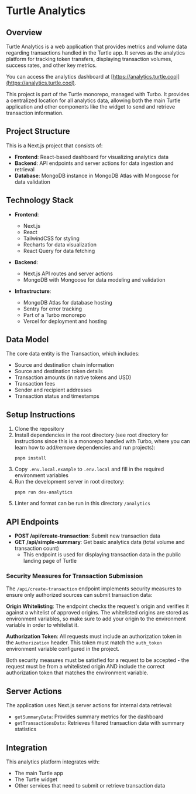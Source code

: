 # Turtle Analytics

## Overview

Turtle Analytics is a web application that provides metrics and volume data regarding transactions handled in the Turtle app. It serves as the analytics platform for tracking token transfers, displaying transaction volumes, success rates, and other key metrics.

You can access the analytics dashboard at [https://analytics.turtle.cool](https://analytics.turtle.cool).

This project is part of the Turtle monorepo, managed with Turbo. It provides a centralized location for all analytics data, allowing both the main Turtle application and other components like the widget to send and retrieve transaction information.

## Project Structure

This is a Next.js project that consists of:

- **Frontend**: React-based dashboard for visualizing analytics data
- **Backend**: API endpoints and server actions for data ingestion and retrieval
- **Database**: MongoDB instance in MongoDB Atlas with Mongoose for data validation

## Technology Stack

- **Frontend**:
  - Next.js
  - React
  - TailwindCSS for styling
  - Recharts for data visualization
  - React Query for data fetching

- **Backend**:
  - Next.js API routes and server actions
  - MongoDB with Mongoose for data modeling and validation

- **Infrastructure**:
  - MongoDB Atlas for database hosting
  - Sentry for error tracking
  - Part of a Turbo monorepo
  - Vercel for deployment and hosting

## Data Model

The core data entity is the Transaction, which includes:
- Source and destination chain information
- Source and destination token details
- Transaction amounts (in native tokens and USD)
- Transaction fees
- Sender and recipient addresses
- Transaction status and timestamps

## Setup Instructions

1. Clone the repository
2. Install dependencies in the root directory (see root directory for instructions since this is a monorepo handled with Turbo, where you can learn how to add/remove dependencies and run projects):
   ```
   pnpm install
   ```
3. Copy `.env.local.example` to `.env.local` and fill in the required environment variables
4. Run the development server in root directory:
   ```
   pnpm run dev-analytics
   ```
5. Linter and format can be run in this directory `/analytics`

## API Endpoints

- **POST /api/create-transaction**: Submit new transaction data
- **GET /api/simple-summary**: Get basic analytics data (total volume and transaction count) 
  - This endpoint is used for displaying transaction data in the public landing page of Turtle

### Security Measures for Transaction Submission

The `/api/create-transaction` endpoint implements security measures to ensure only authorized sources can submit transaction data:

**Origin Whitelisting**: The endpoint checks the request's origin and verifies it against a whitelist of approved origins. The whitelisted origins are stored as environment variables, so make sure to add your origin to the environment variable in order to whitelist it.

**Authorization Token**: All requests must include an authorization token in the `Authorization` header. This token must match the `auth_token` environment variable configured in the project.

Both security measures must be satisfied for a request to be accepted - the request must be from a whitelisted origin AND include the correct authorization token that matches the environment variable.

## Server Actions

The application uses Next.js server actions for internal data retrieval:
- `getSummaryData`: Provides summary metrics for the dashboard
- `getTransactionsData`: Retrieves filtered transaction data with summary statistics

## Integration

This analytics platform integrates with:
- The main Turtle app
- The Turtle widget
- Other services that need to submit or retrieve transaction data